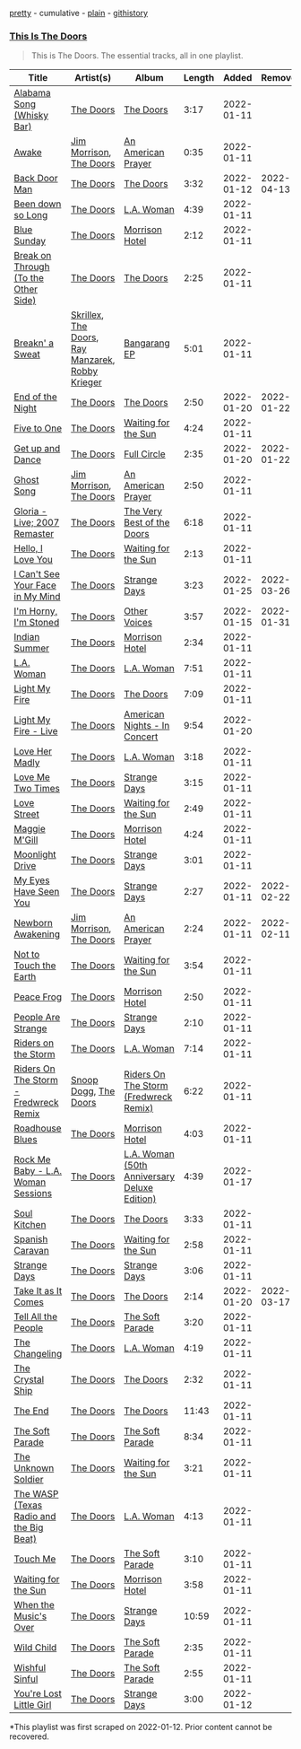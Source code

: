 [pretty](/playlists/pretty/37i9dQZF1DZ06evO19UBIk.md) - cumulative - [plain](/playlists/plain/37i9dQZF1DZ06evO19UBIk) - [githistory](https://github.githistory.xyz/mackorone/spotify-playlist-archive/blob/main/playlists/plain/37i9dQZF1DZ06evO19UBIk)

### [This Is The Doors](https://open.spotify.com/playlist/1fD6zI3WGBApfAdrNZPIor)

> This is The Doors\. The essential tracks, all in one playlist.

| Title | Artist(s) | Album | Length | Added | Removed |
|---|---|---|---|---|---|
| [Alabama Song \(Whisky Bar\)](https://open.spotify.com/track/0JNZGIavoUrdup1NsgJOQs) | [The Doors](https://open.spotify.com/artist/22WZ7M8sxp5THdruNY3gXt) | [The Doors](https://open.spotify.com/album/1jWmEhn3ggaL6isoyLfwBn) | 3:17 | 2022-01-11 |  |
| [Awake](https://open.spotify.com/track/6U65Pc0A2qHYwJoU1OLgH0) | [Jim Morrison](https://open.spotify.com/artist/1QB4oo4JbSRdxNyidIuD0W), [The Doors](https://open.spotify.com/artist/22WZ7M8sxp5THdruNY3gXt) | [An American Prayer](https://open.spotify.com/album/7qj6lZyChZxDGAqzTArHHQ) | 0:35 | 2022-01-11 |  |
| [Back Door Man](https://open.spotify.com/track/03By6gD02qhtvIQiK8KidK) | [The Doors](https://open.spotify.com/artist/22WZ7M8sxp5THdruNY3gXt) | [The Doors](https://open.spotify.com/album/1jWmEhn3ggaL6isoyLfwBn) | 3:32 | 2022-01-12 | 2022-04-13 |
| [Been down so Long](https://open.spotify.com/track/1E7qCptwRPfvZrIDyDDgjh) | [The Doors](https://open.spotify.com/artist/22WZ7M8sxp5THdruNY3gXt) | [L.A\. Woman](https://open.spotify.com/album/7IKUTIc9UWuVngyGPtqNHS) | 4:39 | 2022-01-11 |  |
| [Blue Sunday](https://open.spotify.com/track/2g3JAKjKruTL40VffoGLmg) | [The Doors](https://open.spotify.com/artist/22WZ7M8sxp5THdruNY3gXt) | [Morrison Hotel](https://open.spotify.com/album/6AFLOkpJjFF652jevcSOZX) | 2:12 | 2022-01-11 |  |
| [Break on Through \(To the Other Side\)](https://open.spotify.com/track/6ToM0uwxtPKo9CMpbPGYvM) | [The Doors](https://open.spotify.com/artist/22WZ7M8sxp5THdruNY3gXt) | [The Doors](https://open.spotify.com/album/1jWmEhn3ggaL6isoyLfwBn) | 2:25 | 2022-01-11 |  |
| [Breakn' a Sweat](https://open.spotify.com/track/1ShWHEgisDGPl9G3g85ANu) | [Skrillex](https://open.spotify.com/artist/5he5w2lnU9x7JFhnwcekXX), [The Doors](https://open.spotify.com/artist/22WZ7M8sxp5THdruNY3gXt), [Ray Manzarek](https://open.spotify.com/artist/6CA6qrIOVvXVty66LdEem8), [Robby Krieger](https://open.spotify.com/artist/6sKdTMcmqO5te16RNTmp0Z) | [Bangarang EP](https://open.spotify.com/album/5XJ2NeBxZP3HFM8VoBQEUe) | 5:01 | 2022-01-11 |  |
| [End of the Night](https://open.spotify.com/track/09ezgACZuwWZt6CtQSSLRG) | [The Doors](https://open.spotify.com/artist/22WZ7M8sxp5THdruNY3gXt) | [The Doors](https://open.spotify.com/album/1jWmEhn3ggaL6isoyLfwBn) | 2:50 | 2022-01-20 | 2022-01-22 |
| [Five to One](https://open.spotify.com/track/5FlBGGwGuqYmqr0qeBWrxe) | [The Doors](https://open.spotify.com/artist/22WZ7M8sxp5THdruNY3gXt) | [Waiting for the Sun](https://open.spotify.com/album/0qZTwrunzX3LG45PvRghmh) | 4:24 | 2022-01-11 |  |
| [Get up and Dance](https://open.spotify.com/track/1HCrzK0GjSnIaPJs2KKsMQ) | [The Doors](https://open.spotify.com/artist/22WZ7M8sxp5THdruNY3gXt) | [Full Circle](https://open.spotify.com/album/26Fac6kNgB6MLeoGVkmpKN) | 2:35 | 2022-01-20 | 2022-01-22 |
| [Ghost Song](https://open.spotify.com/track/5XTdMVT5i5qcfyTXWxhxVZ) | [Jim Morrison](https://open.spotify.com/artist/1QB4oo4JbSRdxNyidIuD0W), [The Doors](https://open.spotify.com/artist/22WZ7M8sxp5THdruNY3gXt) | [An American Prayer](https://open.spotify.com/album/7qj6lZyChZxDGAqzTArHHQ) | 2:50 | 2022-01-11 |  |
| [Gloria \- Live; 2007 Remaster](https://open.spotify.com/track/1b11chGCTSN26rsBt0WNYP) | [The Doors](https://open.spotify.com/artist/22WZ7M8sxp5THdruNY3gXt) | [The Very Best of the Doors](https://open.spotify.com/album/1YZiR5FINFOlZPGKSVplIY) | 6:18 | 2022-01-11 |  |
| [Hello, I Love You](https://open.spotify.com/track/3bWGaqVeYKMlLss40mPgNn) | [The Doors](https://open.spotify.com/artist/22WZ7M8sxp5THdruNY3gXt) | [Waiting for the Sun](https://open.spotify.com/album/0qZTwrunzX3LG45PvRghmh) | 2:13 | 2022-01-11 |  |
| [I Can't See Your Face in My Mind](https://open.spotify.com/track/6wov6IWJkisFG6rUZIESsB) | [The Doors](https://open.spotify.com/artist/22WZ7M8sxp5THdruNY3gXt) | [Strange Days](https://open.spotify.com/album/6v5IVMmY1IvWtbfnQoiFSf) | 3:23 | 2022-01-25 | 2022-03-26 |
| [I'm Horny, I'm Stoned](https://open.spotify.com/track/7fku2DCfY0oUUDUYXB6Q7m) | [The Doors](https://open.spotify.com/artist/22WZ7M8sxp5THdruNY3gXt) | [Other Voices](https://open.spotify.com/album/6uhwVoXKDMzdXXjhTCH6Nk) | 3:57 | 2022-01-15 | 2022-01-31 |
| [Indian Summer](https://open.spotify.com/track/2hdeaGl9nT3UoQIgSqctHj) | [The Doors](https://open.spotify.com/artist/22WZ7M8sxp5THdruNY3gXt) | [Morrison Hotel](https://open.spotify.com/album/6AFLOkpJjFF652jevcSOZX) | 2:34 | 2022-01-11 |  |
| [L.A\. Woman](https://open.spotify.com/track/6DmfWj5kOa1fX8AwN9byOn) | [The Doors](https://open.spotify.com/artist/22WZ7M8sxp5THdruNY3gXt) | [L.A\. Woman](https://open.spotify.com/album/7IKUTIc9UWuVngyGPtqNHS) | 7:51 | 2022-01-11 |  |
| [Light My Fire](https://open.spotify.com/track/5uvosCdMlFdTXhoazkTI5R) | [The Doors](https://open.spotify.com/artist/22WZ7M8sxp5THdruNY3gXt) | [The Doors](https://open.spotify.com/album/1jWmEhn3ggaL6isoyLfwBn) | 7:09 | 2022-01-11 |  |
| [Light My Fire \- Live](https://open.spotify.com/track/4HaOHPT5aUiqUnvXTA2BDz) | [The Doors](https://open.spotify.com/artist/22WZ7M8sxp5THdruNY3gXt) | [American Nights \- In Concert](https://open.spotify.com/album/7teTxSPnJrpRoi7BxJ9qTC) | 9:54 | 2022-01-20 |  |
| [Love Her Madly](https://open.spotify.com/track/3MFFDRC4wTN9JNGtzXsZlN) | [The Doors](https://open.spotify.com/artist/22WZ7M8sxp5THdruNY3gXt) | [L.A\. Woman](https://open.spotify.com/album/7IKUTIc9UWuVngyGPtqNHS) | 3:18 | 2022-01-11 |  |
| [Love Me Two Times](https://open.spotify.com/track/67HxeUADW4H3ERfaPW59ma) | [The Doors](https://open.spotify.com/artist/22WZ7M8sxp5THdruNY3gXt) | [Strange Days](https://open.spotify.com/album/6v5IVMmY1IvWtbfnQoiFSf) | 3:15 | 2022-01-11 |  |
| [Love Street](https://open.spotify.com/track/5Q2Im8o4RthlAMkvUMYwGj) | [The Doors](https://open.spotify.com/artist/22WZ7M8sxp5THdruNY3gXt) | [Waiting for the Sun](https://open.spotify.com/album/0qZTwrunzX3LG45PvRghmh) | 2:49 | 2022-01-11 |  |
| [Maggie M'Gill](https://open.spotify.com/track/6PtRNOkuXALHwogMnc9NCx) | [The Doors](https://open.spotify.com/artist/22WZ7M8sxp5THdruNY3gXt) | [Morrison Hotel](https://open.spotify.com/album/6AFLOkpJjFF652jevcSOZX) | 4:24 | 2022-01-11 |  |
| [Moonlight Drive](https://open.spotify.com/track/0ja1dJM5gBTjk5U9wsMP9r) | [The Doors](https://open.spotify.com/artist/22WZ7M8sxp5THdruNY3gXt) | [Strange Days](https://open.spotify.com/album/6v5IVMmY1IvWtbfnQoiFSf) | 3:01 | 2022-01-11 |  |
| [My Eyes Have Seen You](https://open.spotify.com/track/6HSQ5z5afdLjhphHWfPiEG) | [The Doors](https://open.spotify.com/artist/22WZ7M8sxp5THdruNY3gXt) | [Strange Days](https://open.spotify.com/album/6v5IVMmY1IvWtbfnQoiFSf) | 2:27 | 2022-01-11 | 2022-02-22 |
| [Newborn Awakening](https://open.spotify.com/track/2EStd4GGmC155o0ZQROmqB) | [Jim Morrison](https://open.spotify.com/artist/1QB4oo4JbSRdxNyidIuD0W), [The Doors](https://open.spotify.com/artist/22WZ7M8sxp5THdruNY3gXt) | [An American Prayer](https://open.spotify.com/album/7qj6lZyChZxDGAqzTArHHQ) | 2:24 | 2022-01-11 | 2022-02-11 |
| [Not to Touch the Earth](https://open.spotify.com/track/4CyqGx74ElL4WC5TaEbx0x) | [The Doors](https://open.spotify.com/artist/22WZ7M8sxp5THdruNY3gXt) | [Waiting for the Sun](https://open.spotify.com/album/0qZTwrunzX3LG45PvRghmh) | 3:54 | 2022-01-11 |  |
| [Peace Frog](https://open.spotify.com/track/5piJiL6aRhvrKBa9YuEfS9) | [The Doors](https://open.spotify.com/artist/22WZ7M8sxp5THdruNY3gXt) | [Morrison Hotel](https://open.spotify.com/album/6AFLOkpJjFF652jevcSOZX) | 2:50 | 2022-01-11 |  |
| [People Are Strange](https://open.spotify.com/track/1Jmqubf9kGkWeYQXQKImL5) | [The Doors](https://open.spotify.com/artist/22WZ7M8sxp5THdruNY3gXt) | [Strange Days](https://open.spotify.com/album/6v5IVMmY1IvWtbfnQoiFSf) | 2:10 | 2022-01-11 |  |
| [Riders on the Storm](https://open.spotify.com/track/14XWXWv5FoCbFzLksawpEe) | [The Doors](https://open.spotify.com/artist/22WZ7M8sxp5THdruNY3gXt) | [L.A\. Woman](https://open.spotify.com/album/7IKUTIc9UWuVngyGPtqNHS) | 7:14 | 2022-01-11 |  |
| [Riders On The Storm \- Fredwreck Remix](https://open.spotify.com/track/0RcYEWXtbu4ehdv1tiBOi0) | [Snoop Dogg](https://open.spotify.com/artist/7hJcb9fa4alzcOq3EaNPoG), [The Doors](https://open.spotify.com/artist/22WZ7M8sxp5THdruNY3gXt) | [Riders On The Storm \(Fredwreck Remix\)](https://open.spotify.com/album/4Amv0hrD1UuVHSnexg1iqP) | 6:22 | 2022-01-11 |  |
| [Roadhouse Blues](https://open.spotify.com/track/1Q5kgpp4pmyGqPwNBzkSrw) | [The Doors](https://open.spotify.com/artist/22WZ7M8sxp5THdruNY3gXt) | [Morrison Hotel](https://open.spotify.com/album/6AFLOkpJjFF652jevcSOZX) | 4:03 | 2022-01-11 |  |
| [Rock Me Baby \- L.A\. Woman Sessions](https://open.spotify.com/track/0I060wAAVjhFv28hJ5rpGZ) | [The Doors](https://open.spotify.com/artist/22WZ7M8sxp5THdruNY3gXt) | [L.A\. Woman \(50th Anniversary Deluxe Edition\)](https://open.spotify.com/album/5zJ5Hz4a5OACoowuL3x86m) | 4:39 | 2022-01-17 |  |
| [Soul Kitchen](https://open.spotify.com/track/2Xdc6qyaFBJZ8QW1KhpVci) | [The Doors](https://open.spotify.com/artist/22WZ7M8sxp5THdruNY3gXt) | [The Doors](https://open.spotify.com/album/1jWmEhn3ggaL6isoyLfwBn) | 3:33 | 2022-01-11 |  |
| [Spanish Caravan](https://open.spotify.com/track/32bJv8V2Xgi5mtxdPcsi8B) | [The Doors](https://open.spotify.com/artist/22WZ7M8sxp5THdruNY3gXt) | [Waiting for the Sun](https://open.spotify.com/album/0qZTwrunzX3LG45PvRghmh) | 2:58 | 2022-01-11 |  |
| [Strange Days](https://open.spotify.com/track/4WFVX3E568hdAixIj3U222) | [The Doors](https://open.spotify.com/artist/22WZ7M8sxp5THdruNY3gXt) | [Strange Days](https://open.spotify.com/album/6v5IVMmY1IvWtbfnQoiFSf) | 3:06 | 2022-01-11 |  |
| [Take It as It Comes](https://open.spotify.com/track/4pxHVL0syMQwYK3BxDaTIs) | [The Doors](https://open.spotify.com/artist/22WZ7M8sxp5THdruNY3gXt) | [The Doors](https://open.spotify.com/album/1jWmEhn3ggaL6isoyLfwBn) | 2:14 | 2022-01-20 | 2022-03-17 |
| [Tell All the People](https://open.spotify.com/track/0g1NRq4KmbEYgzaPF7G6CG) | [The Doors](https://open.spotify.com/artist/22WZ7M8sxp5THdruNY3gXt) | [The Soft Parade](https://open.spotify.com/album/75bLu4Ung5QbMdJYxx7wTI) | 3:20 | 2022-01-11 |  |
| [The Changeling](https://open.spotify.com/track/3uqxwLp7Hs9sJhm4uVF8li) | [The Doors](https://open.spotify.com/artist/22WZ7M8sxp5THdruNY3gXt) | [L.A\. Woman](https://open.spotify.com/album/7IKUTIc9UWuVngyGPtqNHS) | 4:19 | 2022-01-11 |  |
| [The Crystal Ship](https://open.spotify.com/track/0gWvVB4bGvADocoPMEDy3K) | [The Doors](https://open.spotify.com/artist/22WZ7M8sxp5THdruNY3gXt) | [The Doors](https://open.spotify.com/album/1jWmEhn3ggaL6isoyLfwBn) | 2:32 | 2022-01-11 |  |
| [The End](https://open.spotify.com/track/5UgT7w6zVZjP3oyawMzbiK) | [The Doors](https://open.spotify.com/artist/22WZ7M8sxp5THdruNY3gXt) | [The Doors](https://open.spotify.com/album/1jWmEhn3ggaL6isoyLfwBn) | 11:43 | 2022-01-11 |  |
| [The Soft Parade](https://open.spotify.com/track/0YMzPd9mYx4txOuCnhYUGU) | [The Doors](https://open.spotify.com/artist/22WZ7M8sxp5THdruNY3gXt) | [The Soft Parade](https://open.spotify.com/album/75bLu4Ung5QbMdJYxx7wTI) | 8:34 | 2022-01-11 |  |
| [The Unknown Soldier](https://open.spotify.com/track/78JYtz4yOPqAEgZZc3SBLT) | [The Doors](https://open.spotify.com/artist/22WZ7M8sxp5THdruNY3gXt) | [Waiting for the Sun](https://open.spotify.com/album/0qZTwrunzX3LG45PvRghmh) | 3:21 | 2022-01-11 |  |
| [The WASP \(Texas Radio and the Big Beat\)](https://open.spotify.com/track/6ieXnWm8uineF8k9Ugn5DG) | [The Doors](https://open.spotify.com/artist/22WZ7M8sxp5THdruNY3gXt) | [L.A\. Woman](https://open.spotify.com/album/7IKUTIc9UWuVngyGPtqNHS) | 4:13 | 2022-01-11 |  |
| [Touch Me](https://open.spotify.com/track/4BVE5tIIpYabZcYCbephNW) | [The Doors](https://open.spotify.com/artist/22WZ7M8sxp5THdruNY3gXt) | [The Soft Parade](https://open.spotify.com/album/75bLu4Ung5QbMdJYxx7wTI) | 3:10 | 2022-01-11 |  |
| [Waiting for the Sun](https://open.spotify.com/track/6KVM6U9Wcxgjh0jDjoRDgh) | [The Doors](https://open.spotify.com/artist/22WZ7M8sxp5THdruNY3gXt) | [Morrison Hotel](https://open.spotify.com/album/6AFLOkpJjFF652jevcSOZX) | 3:58 | 2022-01-11 |  |
| [When the Music's Over](https://open.spotify.com/track/42dsUTJpzMWUJfEkzsbKWl) | [The Doors](https://open.spotify.com/artist/22WZ7M8sxp5THdruNY3gXt) | [Strange Days](https://open.spotify.com/album/6v5IVMmY1IvWtbfnQoiFSf) | 10:59 | 2022-01-11 |  |
| [Wild Child](https://open.spotify.com/track/5QTKB8UOaBO9zvWr6ap05R) | [The Doors](https://open.spotify.com/artist/22WZ7M8sxp5THdruNY3gXt) | [The Soft Parade](https://open.spotify.com/album/75bLu4Ung5QbMdJYxx7wTI) | 2:35 | 2022-01-11 |  |
| [Wishful Sinful](https://open.spotify.com/track/13ejmQX8lVzeKijqMWiNO7) | [The Doors](https://open.spotify.com/artist/22WZ7M8sxp5THdruNY3gXt) | [The Soft Parade](https://open.spotify.com/album/75bLu4Ung5QbMdJYxx7wTI) | 2:55 | 2022-01-11 |  |
| [You're Lost Little Girl](https://open.spotify.com/track/5onlaW8X1ps8VS4DhxpFom) | [The Doors](https://open.spotify.com/artist/22WZ7M8sxp5THdruNY3gXt) | [Strange Days](https://open.spotify.com/album/6v5IVMmY1IvWtbfnQoiFSf) | 3:00 | 2022-01-12 |  |

\*This playlist was first scraped on 2022-01-12. Prior content cannot be recovered.
